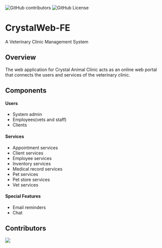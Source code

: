 ![GitHub contributors](https://img.shields.io/github/contributors/VFdo/CrystalWeb-BE) ![GitHub License](https://img.shields.io/github/license/VFdo/CrystalWeb-FE)



# CrystalWeb-FE

A Veterinary Clinic Management System

## Overview

The web application for Crystal Animal Clinic acts as an online web portal that connects the users and services of the veterinary clinic.

## Components

#### Users
+ System admin
+ Employees(vets and staff)
+ Clients

#### Services
+ Appointment services
+ Client services
+ Employee services
+ Inventory services
+ Medical record services
+ Pet services
+ Pet store services
+ Vet services

#### Special Features
+ Email reminders
+ Chat

## Contributors
<a href="https://github.com/VFdo/CrystalWeb-BE/graphs/contributors">
  <img src="https://contrib.rocks/image?repo=VFdo/CrystalWeb-BE" />
</a>
